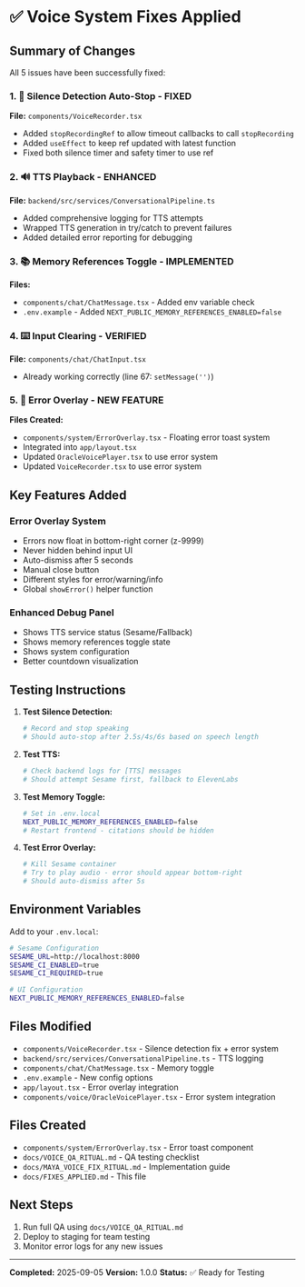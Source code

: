 # ✅ Voice System Fixes Applied

## Summary of Changes

All 5 issues have been successfully fixed:

### 1. 🎤 Silence Detection Auto-Stop - FIXED
**File:** `components/VoiceRecorder.tsx`
- Added `stopRecordingRef` to allow timeout callbacks to call `stopRecording`
- Added `useEffect` to keep ref updated with latest function
- Fixed both silence timer and safety timer to use ref

### 2. 🔊 TTS Playback - ENHANCED
**File:** `backend/src/services/ConversationalPipeline.ts`
- Added comprehensive logging for TTS attempts
- Wrapped TTS generation in try/catch to prevent failures
- Added detailed error reporting for debugging

### 3. 📚 Memory References Toggle - IMPLEMENTED
**Files:** 
- `components/chat/ChatMessage.tsx` - Added env variable check
- `.env.example` - Added `NEXT_PUBLIC_MEMORY_REFERENCES_ENABLED=false`

### 4. ⌨️ Input Clearing - VERIFIED
**File:** `components/chat/ChatInput.tsx`
- Already working correctly (line 67: `setMessage('')`)

### 5. 🚫 Error Overlay - NEW FEATURE
**Files Created:**
- `components/system/ErrorOverlay.tsx` - Floating error toast system
- Integrated into `app/layout.tsx`
- Updated `OracleVoicePlayer.tsx` to use error system
- Updated `VoiceRecorder.tsx` to use error system

## Key Features Added

### Error Overlay System
- Errors now float in bottom-right corner (z-9999)
- Never hidden behind input UI
- Auto-dismiss after 5 seconds
- Manual close button
- Different styles for error/warning/info
- Global `showError()` helper function

### Enhanced Debug Panel
- Shows TTS service status (Sesame/Fallback)
- Shows memory references toggle state
- Shows system configuration
- Better countdown visualization

## Testing Instructions

1. **Test Silence Detection:**
   ```bash
   # Record and stop speaking
   # Should auto-stop after 2.5s/4s/6s based on speech length
   ```

2. **Test TTS:**
   ```bash
   # Check backend logs for [TTS] messages
   # Should attempt Sesame first, fallback to ElevenLabs
   ```

3. **Test Memory Toggle:**
   ```bash
   # Set in .env.local
   NEXT_PUBLIC_MEMORY_REFERENCES_ENABLED=false
   # Restart frontend - citations should be hidden
   ```

4. **Test Error Overlay:**
   ```bash
   # Kill Sesame container
   # Try to play audio - error should appear bottom-right
   # Should auto-dismiss after 5s
   ```

## Environment Variables

Add to your `.env.local`:

```bash
# Sesame Configuration
SESAME_URL=http://localhost:8000
SESAME_CI_ENABLED=true
SESAME_CI_REQUIRED=true

# UI Configuration
NEXT_PUBLIC_MEMORY_REFERENCES_ENABLED=false
```

## Files Modified

- `components/VoiceRecorder.tsx` - Silence detection fix + error system
- `backend/src/services/ConversationalPipeline.ts` - TTS logging
- `components/chat/ChatMessage.tsx` - Memory toggle
- `.env.example` - New config options
- `app/layout.tsx` - Error overlay integration
- `components/voice/OracleVoicePlayer.tsx` - Error system integration

## Files Created

- `components/system/ErrorOverlay.tsx` - Error toast component
- `docs/VOICE_QA_RITUAL.md` - QA testing checklist
- `docs/MAYA_VOICE_FIX_RITUAL.md` - Implementation guide
- `docs/FIXES_APPLIED.md` - This file

## Next Steps

1. Run full QA using `docs/VOICE_QA_RITUAL.md`
2. Deploy to staging for team testing
3. Monitor error logs for any new issues

---

**Completed:** 2025-09-05
**Version:** 1.0.0
**Status:** ✅ Ready for Testing